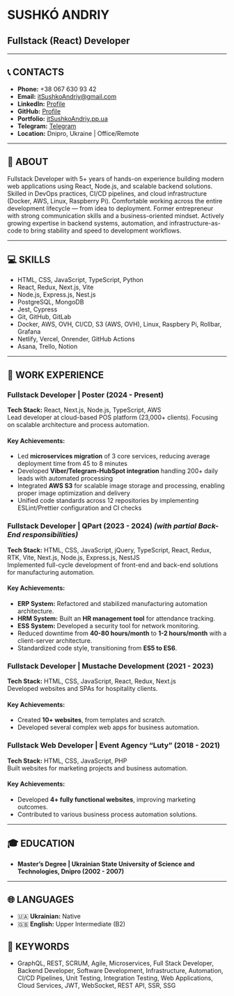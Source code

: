 # SUSHKÓ ANDRIY

## Fullstack (React) Developer

---

## 📞 CONTACTS
- **Phone:** +38 067 630 93 42  
- **Email:** [itSushkoAndriy@gmail.com](mailto:itSushkoAndriy@gmail.com)  
- **LinkedIn:** [Profile](https://www.linkedin.com/in/andriysushko/)  
- **GitHub:** [Profile](http://github.com/itSuhsko14/)  
- **Portfolio:** [itSushkoAndriy.pp.ua](https://itSushkoAndriy.pp.ua)  
- **Telegram:** [Telegram](https://t.me/alutiy)  
- **Location:** Dnipro, Ukraine | Office/Remote  

---

## 📝 ABOUT
Fullstack Developer with 5+ years of hands-on experience building modern web applications using React, Node.js, and scalable backend solutions. Skilled in DevOps practices, CI/CD pipelines, and cloud infrastructure (Docker, AWS, Linux, Raspberry Pi). Comfortable working across the entire development lifecycle — from idea to deployment. Former entrepreneur with strong communication skills and a business-oriented mindset. Actively growing expertise in backend systems, automation, and infrastructure-as-code to bring stability and speed to development workflows.

---

## 💻 SKILLS
- HTML, CSS, JavaScript, TypeScript, Python
- React, Redux, Next.js, Vite
- Node.js, Express.js, Nest.js
- PostgreSQL, MongoDB
- Jest, Cypress
- Git, GitHub, GitLab
- Docker, AWS, OVH, CI/CD, S3 (AWS, OVH), Linux, Raspbery Pi, Rollbar, Grafana
- Netlify, Vercel, Onrender, GitHub Actions
- Asana, Trello, Notion  

---

## 💼 WORK EXPERIENCE
### **Fullstack Developer | Poster (2024 - Present)**  
**Tech Stack:** React, Next.js, Node.js, TypeScript, AWS  
Lead developer at cloud-based POS platform (23,000+ clients). Focusing on scalable architecture and process automation.
#### Key Achievements:
- Led **microservices migration** of 3 core services, reducing average deployment time from 45 to 8 minutes
- Developed **Viber/Telegram-HubSpot integration** handling 200+ daily leads with automated processing
- Integrated **AWS S3** for scalable image storage and processing, enabling proper image optimization and delivery
- Unified code standards across 12 repositories by implementing ESLint/Prettier configuration and CI checks

### **Fullstack Developer | QPart (2023 - 2024)** *(with partial Back-End responsibilities)*  
**Tech Stack:** HTML, CSS, JavaScript, jQuery, TypeScript, React, Redux, RTK, Vite, Next.js, Node.js, Express.js, NestJS  
Implemented full-cycle development of front-end and back-end solutions for manufacturing automation.
#### Key Achievements:
- **ERP System:** Refactored and stabilized manufacturing automation architecture.  
- **HRM System:** Built an **HR management tool** for attendance tracking.  
- **ESS System:** Developed a security tool for network monitoring.  
- Reduced downtime from **40-80 hours/month** to **1-2 hours/month** with a client-server architecture.  
- Standardized code style, transitioning from **ES5 to ES6**.

### **Fullstack Developer | Mustache Development (2021 - 2023)**  
**Tech Stack:** HTML, CSS, JavaScript, React, Redux, Next.js  
Developed websites and SPAs for hospitality clients.
#### Key Achievements:
- Created **10+ websites**, from templates and scratch.  
- Developed several complex web apps for business automation.

### **Fullstack Web Developer | Event Agency “Luty” (2018 - 2021)**  
**Tech Stack:** HTML, CSS, JavaScript, PHP  
Built websites for marketing projects and business automation.
#### Key Achievements:
- Developed **4+ fully functional websites**, improving marketing outcomes.  
- Contributed to various business process automation solutions.

---

## 🎓 EDUCATION
- **Master’s Degree | Ukrainian State University of Science and Technologies, Dnipro (2002 - 2007)**  

---

## 🌐 LANGUAGES
- 🇺🇦 **Ukrainian:** Native  
- 🇬🇧 **English:** Upper Intermediate (B2)  

## 🔑 KEYWORDS
- GraphQL, REST, SCRUM, Agile, Microservices, Full Stack Developer, Backend Developer, Software Development, Infrastructure, Automation, CI/CD Pipelines, Unit Testing, Integration Testing, Web Applications, Cloud Services, JWT, WebSocket, REST API, SSR, SSG